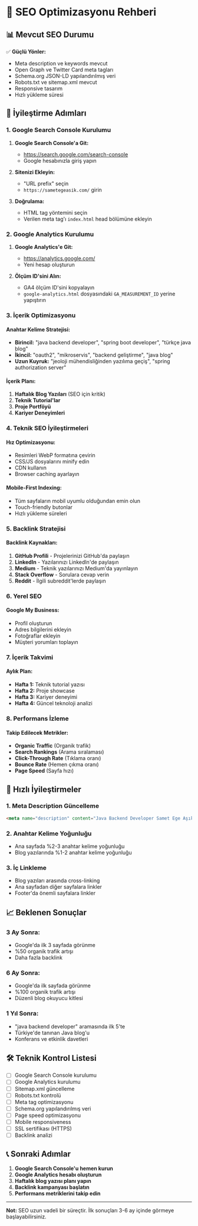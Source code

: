 # 🚀 SEO Optimizasyonu Rehberi

## 📊 Mevcut SEO Durumu

✅ **Güçlü Yönler:**
- Meta description ve keywords mevcut
- Open Graph ve Twitter Card meta tagları
- Schema.org JSON-LD yapılandırılmış veri
- Robots.txt ve sitemap.xml mevcut
- Responsive tasarım
- Hızlı yükleme süresi

## 🎯 İyileştirme Adımları

### 1. Google Search Console Kurulumu

1. **Google Search Console'a Git:**
   - https://search.google.com/search-console
   - Google hesabınızla giriş yapın

2. **Sitenizi Ekleyin:**
   - "URL prefix" seçin
   - `https://sametegeasik.com/` girin

3. **Doğrulama:**
   - HTML tag yöntemini seçin
   - Verilen meta tag'ı `index.html` head bölümüne ekleyin

### 2. Google Analytics Kurulumu

1. **Google Analytics'e Git:**
   - https://analytics.google.com/
   - Yeni hesap oluşturun

2. **Ölçüm ID'sini Alın:**
   - GA4 ölçüm ID'sini kopyalayın
   - `google-analytics.html` dosyasındaki `GA_MEASUREMENT_ID` yerine yapıştırın

### 3. İçerik Optimizasyonu

#### Anahtar Kelime Stratejisi:
- **Birincil:** "java backend developer", "spring boot developer", "türkçe java blog"
- **İkincil:** "oauth2", "mikroservis", "backend geliştirme", "java blog"
- **Uzun Kuyruk:** "jeoloji mühendisliğinden yazılıma geçiş", "spring authorization server"

#### İçerik Planı:
1. **Haftalık Blog Yazıları** (SEO için kritik)
2. **Teknik Tutorial'lar**
3. **Proje Portföyü**
4. **Kariyer Deneyimleri**

### 4. Teknik SEO İyileştirmeleri

#### Hız Optimizasyonu:
- Resimleri WebP formatına çevirin
- CSS/JS dosyalarını minify edin
- CDN kullanın
- Browser caching ayarlayın

#### Mobile-First Indexing:
- Tüm sayfaların mobil uyumlu olduğundan emin olun
- Touch-friendly butonlar
- Hızlı yükleme süreleri

### 5. Backlink Stratejisi

#### Backlink Kaynakları:
1. **GitHub Profili** - Projelerinizi GitHub'da paylaşın
2. **LinkedIn** - Yazılarınızı LinkedIn'de paylaşın
3. **Medium** - Teknik yazılarınızı Medium'da yayınlayın
4. **Stack Overflow** - Sorulara cevap verin
5. **Reddit** - İlgili subreddit'lerde paylaşın

### 6. Yerel SEO

#### Google My Business:
- Profil oluşturun
- Adres bilgilerini ekleyin
- Fotoğraflar ekleyin
- Müşteri yorumları toplayın

### 7. İçerik Takvimi

#### Aylık Plan:
- **Hafta 1:** Teknik tutorial yazısı
- **Hafta 2:** Proje showcase
- **Hafta 3:** Kariyer deneyimi
- **Hafta 4:** Güncel teknoloji analizi

### 8. Performans İzleme

#### Takip Edilecek Metrikler:
- **Organic Traffic** (Organik trafik)
- **Search Rankings** (Arama sıralaması)
- **Click-Through Rate** (Tıklama oranı)
- **Bounce Rate** (Hemen çıkma oranı)
- **Page Speed** (Sayfa hızı)

## 🔧 Hızlı İyileştirmeler

### 1. Meta Description Güncelleme
```html
<meta name="description" content="Java Backend Developer Samet Ege Aşık'ın kişisel blog sitesi. Spring Boot, OAuth2, mikroservis mimarisi ve backend geliştirme hakkında Türkçe yazılar, projeler ve deneyimler.">
```

### 2. Anahtar Kelime Yoğunluğu
- Ana sayfada %2-3 anahtar kelime yoğunluğu
- Blog yazılarında %1-2 anahtar kelime yoğunluğu

### 3. İç Linkleme
- Blog yazıları arasında cross-linking
- Ana sayfadan diğer sayfalara linkler
- Footer'da önemli sayfalara linkler

## 📈 Beklenen Sonuçlar

### 3 Ay Sonra:
- Google'da ilk 3 sayfada görünme
- %50 organik trafik artışı
- Daha fazla backlink

### 6 Ay Sonra:
- Google'da ilk sayfada görünme
- %100 organik trafik artışı
- Düzenli blog okuyucu kitlesi

### 1 Yıl Sonra:
- "java backend developer" aramasında ilk 5'te
- Türkiye'de tanınan Java blog'u
- Konferans ve etkinlik davetleri

## 🛠️ Teknik Kontrol Listesi

- [ ] Google Search Console kurulumu
- [ ] Google Analytics kurulumu
- [ ] Sitemap.xml güncelleme
- [ ] Robots.txt kontrolü
- [ ] Meta tag optimizasyonu
- [ ] Schema.org yapılandırılmış veri
- [ ] Page speed optimizasyonu
- [ ] Mobile responsiveness
- [ ] SSL sertifikası (HTTPS)
- [ ] Backlink analizi

## 📞 Sonraki Adımlar

1. **Google Search Console'u hemen kurun**
2. **Google Analytics hesabı oluşturun**
3. **Haftalık blog yazısı planı yapın**
4. **Backlink kampanyası başlatın**
5. **Performans metriklerini takip edin**

---

**Not:** SEO uzun vadeli bir süreçtir. İlk sonuçları 3-6 ay içinde görmeye başlayabilirsiniz. 